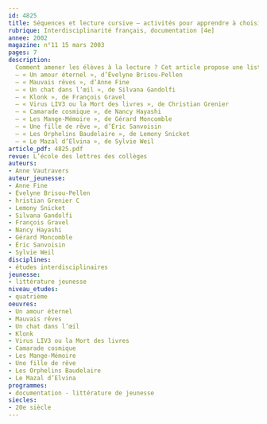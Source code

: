 ```yaml
---
id: 4825
title: Séquences et lecture cursive – activités pour apprendre à choisir un livre
rubrique: Interdisciplinarité français, documentation [4e]
annee: 2002
magazine: n°11 15 mars 2003
pages: 7
description: 
  Comment amener les élèves à la lecture ? Cet article propose une liste de romans dans lesquels le livre joue un rôle important. Les livres interviennent de différentes manières dans la vie des héros évoqués. Ils les rapprochent d’autres personnages, les aident à comprendre le monde, ils sont aussi les traces de leur mémoire et parfois de leur identité.
  – « Un amour éternel », d’Évelyne Brisou-Pellen
  – « Mauvais rêves », d’Anne Fine
  – « Un chat dans l’œil », de Silvana Gandolfi
  – « Klonk », de François Gravel
  – « Virus LIV3 ou la Mort des livres », de Christian Grenier
  – « Camarade cosmique », de Nancy Hayashi
  – « Les Mange-Mémoire », de Gérard Moncomble
  – « Une fille de rêve », d’Éric Sanvoisin
  – « Les Orphelins Baudelaire », de Lemony Snicket
  – « Le Mazal d’Elvina », de Sylvie Weil
article_pdf: 4825.pdf
revue: L’école des lettres des collèges
auteurs:
- Anne Vautravers
auteur_jeunesse:
- Anne Fine
- Évelyne Brisou-Pellen
- hristian Grenier C
- Lemony Snicket
- Silvana Gandolfi
- François Gravel
- Nancy Hayashi
- Gérard Moncomble
- Éric Sanvoisin
- Sylvie Weil
disciplines:
- études interdisciplinaires
jeunesse:
- littérature jeunesse
niveau_etudes:
- quatrième
oeuvres:
- Un amour éternel
- Mauvais rêves
- Un chat dans l’œil
- Klonk
- Virus LIV3 ou la Mort des livres
- Camarade cosmique
- Les Mange-Mémoire
- Une fille de rêve
- Les Orphelins Baudelaire
- Le Mazal d’Elvina
programmes:
- documentation - littérature de jeunesse
siecles:
- 20e siècle
---
```

